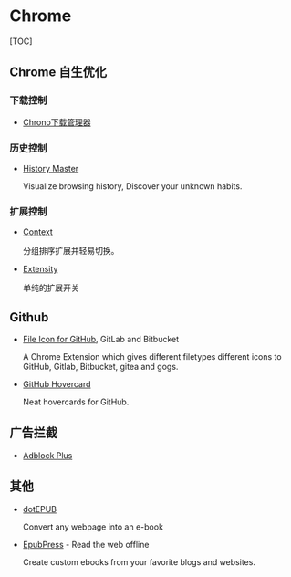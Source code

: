 # Chrome

[TOC]

## Chrome 自生优化

### 下载控制

* [Chrono下载管理器](https://chrome.google.com/webstore/detail/chrono-download-manager/mciiogijehkdemklbdcbfkefimifhecn)

### 历史控制

* [History Master](https://chrome.google.com/webstore/detail/history-master/mkfgjjeggnmkbobjmelbjhdchcoadnin)

  Visualize browsing history, Discover your unknown habits.

### 扩展控制

* [Context](https://chrome.google.com/webstore/detail/context/aalnjolghjkkogicompabhhbbkljnlka)

  分组排序扩展并轻易切换。

* [Extensity](https://chrome.google.com/webstore/detail/extensity/jjmflmamggggndanpgfnpelongoepncg)

  单纯的扩展开关

  

## Github

* [File Icon for GitHub](https://chrome.google.com/webstore/detail/file-icon-for-github-gitl/ficfmibkjjnpogdcfhfokmihanoldbfe), GitLab and Bitbucket

  A Chrome Extension which gives different filetypes different icons to GitHub, Gitlab, Bitbucket, gitea and gogs.

  

* [GitHub Hovercard](https://chrome.google.com/webstore/detail/github-hovercard/mmoahbbnojgkclgceahhakhnccimnplk)

  Neat hovercards for GitHub.

  

## 广告拦截

* [Adblock Plus](https://chrome.google.com/webstore/detail/cfhdojbkjhnklbpkdaibdccddilifddb)



## 其他

* [dotEPUB](https://chrome.google.com/webstore/detail/dotepub/okpfiebkkmjcnodegbbbiellepfhoglm)

  Convert any webpage into an e-book



* [EpubPress](https://chrome.google.com/webstore/detail/epubpress-read-the-web-of/pnhdnpnnffpijjbnhnipkehhibchdeok) - Read the web offline

  Create custom ebooks from your favorite blogs and websites.
